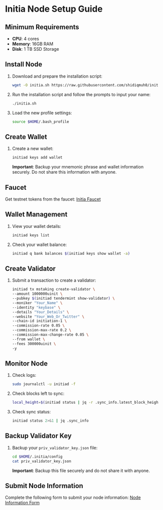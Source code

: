 # Initia Node Setup Guide

## Minimum Requirements
- **CPU**: 4 cores
- **Memory**: 16GB RAM
- **Disk**: 1 TB SSD Storage

## Install Node

1. Download and prepare the installation script:
    ```bash
    wget -O initia.sh https://raw.githubusercontent.com/shidiqmuh0/initia-node/main/initia.sh; chmod +x initia.sh
    ```

2. Run the installation script and follow the prompts to input your name:
    ```bash
    ./initia.sh
    ```

3. Load the new profile settings:
    ```bash
    source $HOME/.bash_profile
    ```

## Create Wallet

1. Create a new wallet:
    ```bash
    initiad keys add wallet
    ```
    **Important**: Backup your mnemonic phrase and wallet information securely. Do not share this information with anyone.

## Faucet

Get testnet tokens from the faucet:
[Initia Faucet](https://faucet.testnet.initia.xyz/)

## Wallet Management

1. View your wallet details:
    ```bash
    initiad keys list
    ```

2. Check your wallet balance:
    ```bash
    initiad q bank balances $(initiad keys show wallet -a)
    ```

## Create Validator

1. Submit a transaction to create a validator:
    ```bash
    initiad tx mstaking create-validator \
    --amount 1000000uinit \
    --pubkey $(initiad tendermint show-validator) \
    --moniker "Your_Name" \
    --identity "keybase" \
    --details "Your_Details" \
    --website "Your_Web_Or_Twitter" \
    --chain-id initiation-1 \
    --commission-rate 0.05 \
    --commission-max-rate 0.2 \
    --commission-max-change-rate 0.05 \
    --from wallet \
    --fees 300000uinit \
    -y
    ```

## Monitor Node

1. Check logs:
    ```bash
    sudo journalctl -u initiad -f
    ```

2. Check blocks left to sync:
    ```bash
    local_height=$(initiad status | jq -r .sync_info.latest_block_height); network_height=$(curl -s https://rpc-initia-testnet.trusted-point.com/status | jq -r .result.sync_info.latest_block_height); blocks_left=$((network_height - local_height)); echo "Your node height: $local_height"; echo "Network height: $network_height"; echo "Blocks left: $blocks_left"
    ```

3. Check sync status:
    ```bash
    initiad status 2>&1 | jq .sync_info
    ```

## Backup Validator Key

1. Backup your `priv_validator_key.json` file:
    ```bash
    cd $HOME/.initia/config
    cat priv_validator_key.json
    ```
    **Important**: Backup this file securely and do not share it with anyone.

## Submit Node Information

Complete the following form to submit your node information:
[Node Information Form](https://docs.google.com/forms/d/e/1FAIpQLSc09Kl6mXyZHOL12n_6IUA8MCcL6OqzTqsoZn9N8gpptoeU_Q/viewform)
